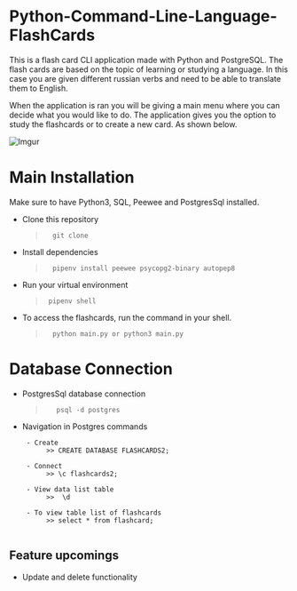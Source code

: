 # Python-Command-Line-Language-FlashCards

This is a flash card CLI application made with Python and PostgreSQL. The flash cards are based on the topic of learning or studying a language. In this case you are given different russian verbs and need to be able to translate them to English. 

When the application is ran you will be giving a main menu where you can decide what you would like to do. The application gives you the option to study the flashcards or to create a new card. As shown below.

![Imgur](https://i.imgur.com/30ddKOw.png)


#  Main Installation
Make sure to have Python3, SQL, Peewee and PostgresSql installed.

- Clone this repository
    >       git clone 

- Install dependencies
    >       pipenv install peewee psycopg2-binary autopep8  
    
- Run your virtual environment
     >      pipenv shell

- To access the flashcards, run the command in your shell.
    >       python main.py or python3 main.py

#  Database Connection

- PostgresSql database connection
   >        psql -d postgres 

- Navigation in Postgres commands
   ``` 
    - Create
         >> CREATE DATABASE FLASHCARDS2;
    
    - Connect
         >> \c flashcards2;

    - View data list table
         >>  \d 

    - To view table list of flashcards
         >> select * from flashcard;
         
   ```

## Feature upcomings
- Update and delete functionality
    
